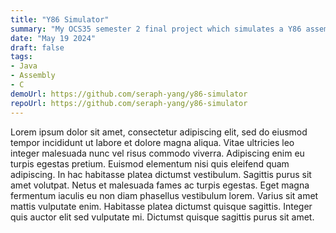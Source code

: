 ```yaml
---
title: "Y86 Simulator"
summary: "My OCS35 semester 2 final project which simulates a Y86 assembler and processor."
date: "May 19 2024"
draft: false
tags:
- Java
- Assembly
- C
demoUrl: https://github.com/seraph-yang/y86-simulator
repoUrl: https://github.com/seraph-yang/y86-simulator
---
```


Lorem ipsum dolor sit amet, consectetur adipiscing elit, sed do eiusmod tempor incididunt ut labore et dolore magna aliqua. Vitae ultricies leo integer malesuada nunc vel risus commodo viverra. Adipiscing enim eu turpis egestas pretium. Euismod elementum nisi quis eleifend quam adipiscing. In hac habitasse platea dictumst vestibulum. Sagittis purus sit amet volutpat. Netus et malesuada fames ac turpis egestas. Eget magna fermentum iaculis eu non diam phasellus vestibulum lorem. Varius sit amet mattis vulputate enim. Habitasse platea dictumst quisque sagittis. Integer quis auctor elit sed vulputate mi. Dictumst quisque sagittis purus sit amet.
